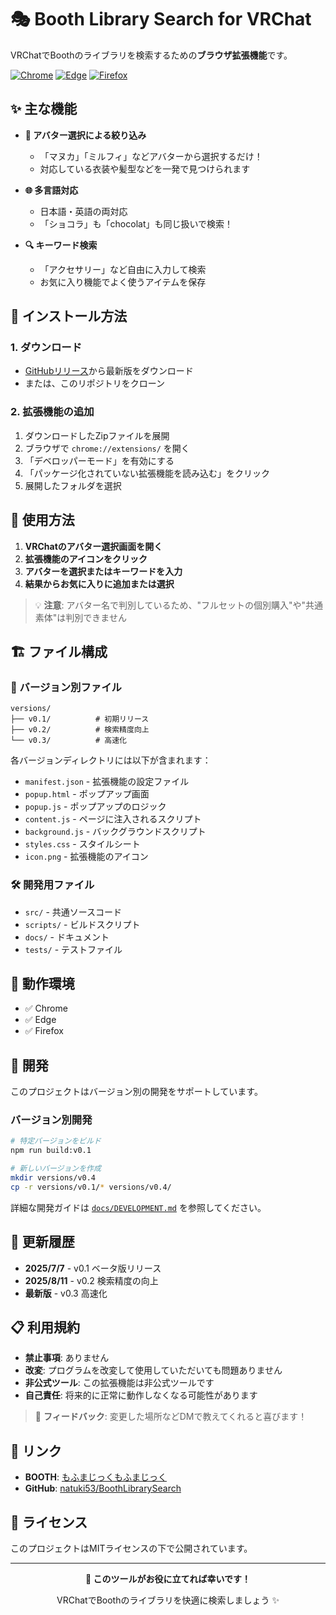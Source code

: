 # 🎭 Booth Library Search for VRChat

VRChatでBoothのライブラリを検索するための**ブラウザ拡張機能**です。

[![Chrome](https://img.shields.io/badge/Chrome-4285F4?style=for-the-badge&logo=google-chrome&logoColor=white)](https://chrome.google.com/)
[![Edge](https://img.shields.io/badge/Edge-0078D7?style=for-the-badge&logo=microsoft-edge&logoColor=white)](https://www.microsoft.com/edge/)
[![Firefox](https://img.shields.io/badge/Firefox-FF7139?style=for-the-badge&logo=firefox-browser&logoColor=white)](https://www.mozilla.org/firefox/)

## ✨ 主な機能

- **🎯 アバター選択による絞り込み**
  - 「マヌカ」「ミルフィ」などアバターから選択するだけ！
  - 対応している衣装や髪型などを一発で見つけられます

- **🌐 多言語対応**
  - 日本語・英語の両対応
  - 「ショコラ」も「chocolat」も同じ扱いで検索！

- **🔍 キーワード検索**
  - 「アクセサリー」など自由に入力して検索
  - お気に入り機能でよく使うアイテムを保存

## 🚀 インストール方法

### 1. ダウンロード
- [GitHubリリース](https://github.com/natuki53/BoothLibrarySearch/releases)から最新版をダウンロード
- または、このリポジトリをクローン

### 2. 拡張機能の追加
1. ダウンロードしたZipファイルを展開
2. ブラウザで `chrome://extensions/` を開く
3. 「デベロッパーモード」を有効にする
4. 「パッケージ化されていない拡張機能を読み込む」をクリック
5. 展開したフォルダを選択

## 📖 使用方法

1. **VRChatのアバター選択画面を開く**
2. **拡張機能のアイコンをクリック**
3. **アバターを選択またはキーワードを入力**
4. **結果からお気に入りに追加または選択**

> 💡 **注意**: アバター名で判別しているため、"フルセットの個別購入"や"共通素体"は判別できません

## 🏗️ ファイル構成

### 📁 バージョン別ファイル
```
versions/
├── v0.1/          # 初期リリース
├── v0.2/          # 検索精度向上
└── v0.3/          # 高速化
```

各バージョンディレクトリには以下が含まれます：
- `manifest.json`     - 拡張機能の設定ファイル
- `popup.html`        - ポップアップ画面
- `popup.js`          - ポップアップのロジック
- `content.js`        - ページに注入されるスクリプト
- `background.js`     - バックグラウンドスクリプト
- `styles.css`        - スタイルシート
- `icon.png`          - 拡張機能のアイコン

### 🛠️ 開発用ファイル
- `src/`              - 共通ソースコード
- `scripts/`          - ビルドスクリプト
- `docs/`             - ドキュメント
- `tests/`            - テストファイル

## 🧪 動作環境

- ✅ Chrome
- ✅ Edge  
- ✅ Firefox

## 🔧 開発

このプロジェクトはバージョン別の開発をサポートしています。

### バージョン別開発

```bash
# 特定バージョンをビルド
npm run build:v0.1

# 新しいバージョンを作成
mkdir versions/v0.4
cp -r versions/v0.1/* versions/v0.4/
```

詳細な開発ガイドは [`docs/DEVELOPMENT.md`](docs/DEVELOPMENT.md) を参照してください。

## 📝 更新履歴

- **2025/7/7** - v0.1 ベータ版リリース
- **2025/8/11** - v0.2 検索精度の向上
- **最新版** - v0.3 高速化

## 📋 利用規約

- **禁止事項**: ありません
- **改変**: プログラムを改変して使用していただいても問題ありません
- **非公式ツール**: この拡張機能は非公式ツールです
- **自己責任**: 将来的に正常に動作しなくなる可能性があります

> 💬 **フィードバック**: 変更した場所などDMで教えてくれると喜びます！

## 🔗 リンク

- **BOOTH**: [もふまじっくもふまじっく](https://mofumagic.booth.pm/items/7150269)
- **GitHub**: [natuki53/BoothLibrarySearch](https://github.com/natuki53/BoothLibrarySearch)

## 📄 ライセンス

このプロジェクトはMITライセンスの下で公開されています。

---

<div align="center">

**🎉 このツールがお役に立てれば幸いです！**

VRChatでBoothのライブラリを快適に検索しましょう ✨

</div>
